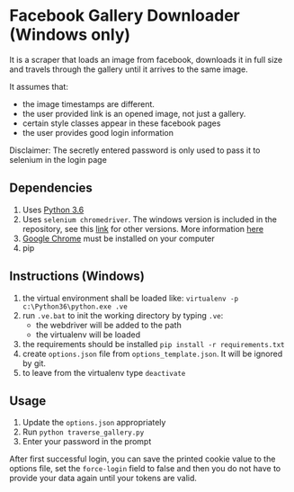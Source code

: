 # Facebook Gallery Downloader (Windows only)

It is a scraper that loads an image from facebook, downloads it in full size and travels through the gallery until it arrives to the same image.

It assumes that:

* the image timestamps are different.
* the user provided link is an opened image, not just a gallery.
* certain style classes appear in these facebook pages
* the user provides good login information

Disclaimer: The secretly entered password is only used to pass it to selenium in the login page

## Dependencies

1. Uses [Python 3.6](https://www.python.org/download/releases/3.6/)
1. Uses `selenium chromedriver`. The windows version is included in the repository, see this [link](https://sites.google.com/a/chromium.org/chromedriver/downloads) for other versions.
    More information [here](https://sites.google.com/a/chromium.org/chromedriver/getting-started)
1. [Google Chrome](https://www.google.com/chrome/browser/desktop/) must be installed on your computer
1. pip

## Instructions (Windows)

1. the virtual environment shall be loaded like: `virtualenv -p c:\Python36\python.exe .ve`
1. run `.ve.bat` to init the working directory by typing `.ve`:
   * the webdriver will be added to the path
   * the virtualenv will be loaded
1. the requirements should be installed `pip install -r requirements.txt`
1. create `options.json` file from `options_template.json`. It will be ignored by git.
1. to leave from the virtualenv type `deactivate`

## Usage

1. Update the `options.json` appropriately
1. Run `python traverse_gallery.py`
1. Enter your password in the prompt

After first successful login, you can save the printed cookie value to the options file, set the `force-login` field to false and then you do not have to provide your data again until your tokens are valid.